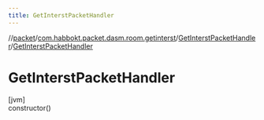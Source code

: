 ```yaml
---
title: GetInterstPacketHandler
---
```

//[packet](../../../index.html)/[com.habbokt.packet.dasm.room.getinterst](../index.html)/[GetInterstPacketHandler](index.html)/[GetInterstPacketHandler](-get-interst-packet-handler.html)



# GetInterstPacketHandler



[jvm]\
constructor()




